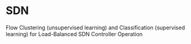 # SDN
 Flow Clustering (unsupervised learning) and Classification (supervised learning) for Load-Balanced SDN Controller Operation 
